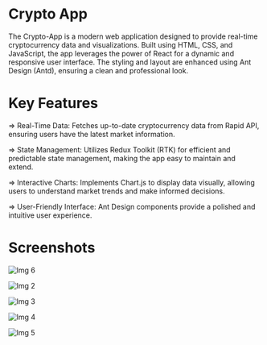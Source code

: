 # Crypto App

The Crypto-App is a modern web application designed to provide real-time cryptocurrency data and visualizations. Built using HTML, CSS, and JavaScript, the app leverages the power of React for a dynamic and responsive user interface. The styling and layout are enhanced using Ant Design (Antd), ensuring a clean and professional look.

# Key Features

=> Real-Time Data: Fetches up-to-date cryptocurrency data from Rapid API, ensuring users have the latest market information.

=> State Management: Utilizes Redux Toolkit (RTK) for efficient and predictable state management, making the app easy to maintain and extend.

=> Interactive Charts: Implements Chart.js to display data visually, allowing users to understand market trends and make informed decisions.

=> User-Friendly Interface: Ant Design components provide a polished and intuitive user experience.

# Screenshots

![Img 6](https://github.com/jeevanKumarH-clear/Cryptoverse-App/assets/111953063/b07388a0-204d-4ec4-8e70-7f9efd4c658c)

![Img 2](https://github.com/jeevanKumarH-clear/Cryptoverse-App/assets/111953063/5783c89b-80e9-4c0b-8725-407ca73d5941)

![Img 3](https://github.com/jeevanKumarH-clear/Cryptoverse-App/assets/111953063/c22c6aed-8f9b-446a-b488-d00bcbc58880)

![Img 4](https://github.com/jeevanKumarH-clear/Cryptoverse-App/assets/111953063/58e7c921-3489-465e-8fa3-217cbc8895a6)

![Img 5](https://github.com/jeevanKumarH-clear/Cryptoverse-App/assets/111953063/b8921800-c3c8-46c0-8ef9-5f05671f941b)
